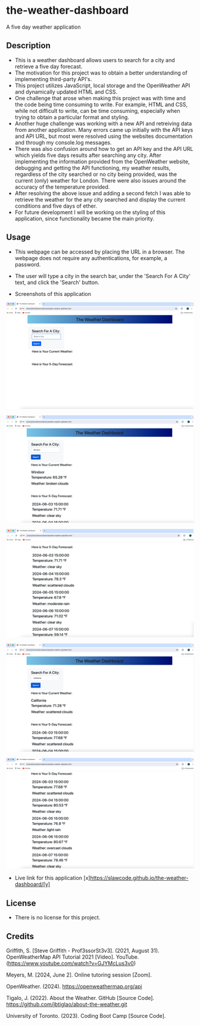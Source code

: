 # the-weather-dashboard
A five day weather application 

## Description
- This is a weather dashboard allows users to search for a city and retrieve a five day forecast.
- The motivation for this project was to obtain a better understanding of implementing third-party API's. 
- This project utilizes JavaScript, local storage and the OpenWeather API and dynamically updated HTML and CSS. 
- One challenge that arose when making this project was with time and the code being time consuming to write. For example, HTML and CSS, while not difficult to write, can be time consuming, especially when trying to obtain a particular format and styling. 
- Another huge challenge was working with a new API and retreiving data from another application. Many errors came up initially with the API keys and API URL, but most were resolved using the websites documentation and through my console.log messages. 
- There was also confusion around how to get an API key and the API URL which yields five days results after searching any city. After implementing the information provided from the OpenWeather website, debugging and getting the API functioning, my weather results, regardless of the city searched or no city being provided, was the current (only) weather for London. There were also issues around the accuracy of the temperature provided. 
- After resolving the above issue and adding a second fetch I was able to retrieve the weather for the any city searched and display the current conditions and five days of ether. 
- For future development I will be working on the styling of this application, since functionality became the main priority.

## Usage
- This webpage can be accessed by placing the URL in a browser. The webpage does not require any authentications, for example, a password. 
- The user will type a city in the search bar, under the 'Search For A City' text, and click the 'Search' button.

- Screenshots of this application

![Screenshot of application open in browser](images/screenshot1.png)

![Screenshot of application open in browser with city Windsor in the search/input box and current weather and 5 day forecast](images/screenshot2.png)

![Screenshot of application open in browser with city Windsor's full 5 day forecast results displayed on the page](images/screenshot3.png)

![Screenshot of application open in browser with new search for city California in the search/input box and current weather and 5 day forecast](images/screenshot4.png)

![Screenshot of application open in browser with city California's full 5 day forecast results displayed on the page](images/screenshot5.png)

- Live link for this application 
[x]https://slawcode.github.io/the-weather-dashboard/[y]

## License
- There is no license for this project. 

## Credits 

Griffith, S. [Steve Griffith - Prof3ssorSt3v3]. (2021, August 31). OpenWeatherMap API Tutorial 2021 [Video]. YouTube. (https://www.youtube.com/watch?v=GJYMcLus3v0)

Meyers, M. [2024, June 2]. Online tutoring session [Zoom].

OpenWeather. (2024). https://openweathermap.org/api

Tigalo, J. (2022). About the Weather. GitHub [Source Code]. https://github.com/jbtiglao/about-the-weather.git

University of Toronto. (2023). Coding Boot Camp [Source Code].

